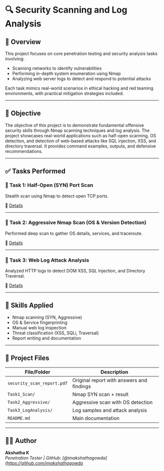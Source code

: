# 🔍 Security Scanning and Log Analysis

## 📄 Overview
This project focuses on core penetration testing and security analysis tasks involving:

- Scanning networks to identify vulnerabilities
- Performing in-depth system enumeration using Nmap
- Analyzing web server logs to detect and respond to potential attacks

Each task mimics real-world scenarios in ethical hacking and red teaming environments, with practical mitigation strategies included.

---

## 🎯 Objective
The objective of this project is to demonstrate fundamental offensive security skills through Nmap scanning techniques and log analysis. The project showcases real-world applications such as half-open scanning, OS detection, and detection of web-based attacks like SQL injection, XSS, and directory traversal. It provides command examples, outputs, and defensive recommendations.

---

## ✅ Tasks Performed

### 🔹 Task 1: Half-Open (SYN) Port Scan
Stealth scan using Nmap to detect open TCP ports.

📄 [Details](./Task1_Scan/README.md)

---

### 🔹 Task 2: Aggressive Nmap Scan (OS & Version Detection)
Performed deep scan to gather OS details, services, and traceroute.

📄 [Details](./Task2_Aggressive/README.md)

---

### 🔹 Task 3: Web Log Attack Analysis
Analyzed HTTP logs to detect DOM XSS, SQL Injection, and Directory Traversal.

📄 [Details](./Task3_LogAnalysis/README.md)

---

## 🔧 Skills Applied

- Nmap scanning (SYN, Aggressive)
- OS & Service fingerprinting
- Manual web log inspection
- Threat classification (XSS, SQLi, Traversal)
- Report writing and documentation

---

## 📂 Project Files

| File/Folder               | Description                                 |
|---------------------------|---------------------------------------------|
| `security_scan_report.pdf` | Original report with answers and findings   |
| `Task1_Scan/`             | Nmap SYN scan + result                      |
| `Task2_Aggressive/`       | Aggressive scan with OS detection           |
| `Task3_LogAnalysis/`      | Log samples and attack analysis             |
| `README.md`               | Main documentation                          |

---

## 👩‍💻 Author

**Akshatha K**  
_Penetration Tester | GitHub: [@imakshathagowda](https://github.com/imakshathagowda_
